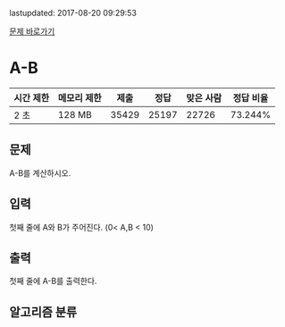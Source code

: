 lastupdated: 2017-08-20 09:29:53

[문제 바로가기](https://www.acmicpc.net/problem/1001)

# A-B

| 시간 제한 | 메모리 제한 | 제출 | 정답 | 맞은 사람 | 정답 비율 |
| --- | --- | --- | --- | --- | --- |
| 2 초 | 128 MB | 35429 | 25197 | 22726 | 73.244% |


## 문제
A-B를 계산하시오.


## 입력
첫째 줄에 A와 B가 주어진다. (0< A,B < 10)


## 출력
첫째 줄에 A-B를 출력한다.


## 알고리즘 분류

